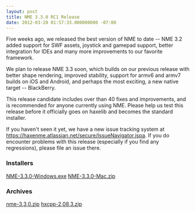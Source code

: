 ```yaml
---
layout: post
title: NME 3.3.0 RC1 Release
date: 2012-03-20 01:57:33.000000000 -07:00
---
```

Five weeks ago, we released the best version of NME to date -- NME 3.2 added support for SWF assets, joystick and gamepad support, better integration for IDEs and many more improvements to our favorite framework.

We plan to release NME 3.3 soon, which builds on our previous release with better shape rendering, improved stability, support for armv6 and armv7 builds on iOS and Android, and perhaps the most exciting, a new native target -- BlackBerry.

This release candidate includes over than 40 fixes and improvements, and is recommended for anyone currently using NME. Please help us test this release before it officially goes on haxelib and becomes the standard installer.

If you haven't seen it yet, we have a new issue tracking system at <a href="https://haxenme.atlassian.net/secure/IssueNavigator.jspa?mode=hide&amp;requestId=10100" target="_blank">https://haxenme.atlassian.net/secure/IssueNavigator.jspa</a>. If you do encounter problems with this release (especially if you find any regressions), please file an issue there.

### Installers

<a href="http://www.haxenme.org/files/4313/3220/7400/NME-3.3.0-Windows.exe">NME-3.3.0-Windows.exe</a>
<a href="http://www.haxenme.org/files/5413/3220/7400/NME-3.3.0-Mac.zip">NME-3.3.0-Mac.zip</a>

### Archives

<a href="http://www.haxenme.org/files/9913/3220/7400/nme-330.zip">nme-3,3,0.zip</a>
<a href="http://www.haxenme.org/files/9213/3220/7400/hxcpp-2083.zip">hxcpp-2,08,3.zip</a>
